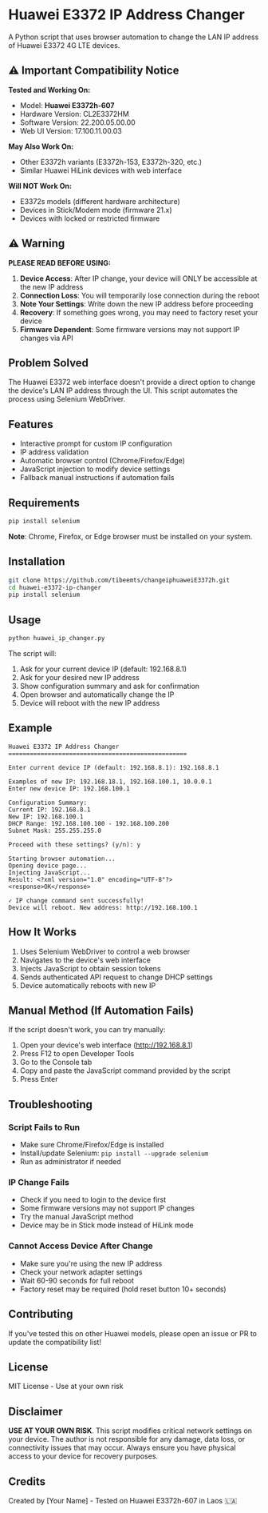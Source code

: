 # Huawei E3372 IP Address Changer

A Python script that uses browser automation to change the LAN IP address of Huawei E3372 4G LTE devices.

## ⚠️ Important Compatibility Notice

**Tested and Working On:**
- Model: **Huawei E3372h-607**
- Hardware Version: CL2E3372HM
- Software Version: 22.200.05.00.00
- Web UI Version: 17.100.11.00.03

**May Also Work On:**
- Other E3372h variants (E3372h-153, E3372h-320, etc.)
- Similar Huawei HiLink devices with web interface

**Will NOT Work On:**
- E3372s models (different hardware architecture)
- Devices in Stick/Modem mode (firmware 21.x)
- Devices with locked or restricted firmware

## ⚠️ Warning

**PLEASE READ BEFORE USING:**
1. **Device Access**: After IP change, your device will ONLY be accessible at the new IP address
2. **Connection Loss**: You will temporarily lose connection during the reboot
3. **Note Your Settings**: Write down the new IP address before proceeding
4. **Recovery**: If something goes wrong, you may need to factory reset your device
5. **Firmware Dependent**: Some firmware versions may not support IP changes via API

## Problem Solved
The Huawei E3372 web interface doesn't provide a direct option to change the device's LAN IP address through the UI. This script automates the process using Selenium WebDriver.

## Features
- Interactive prompt for custom IP configuration
- IP address validation
- Automatic browser control (Chrome/Firefox/Edge)
- JavaScript injection to modify device settings
- Fallback manual instructions if automation fails

## Requirements
```bash
pip install selenium
```

**Note**: Chrome, Firefox, or Edge browser must be installed on your system.

## Installation
```bash
git clone https://github.com/tibeemts/changeiphuaweiE3372h.git
cd huawei-e3372-ip-changer
pip install selenium
```

## Usage
```bash
python huawei_ip_changer.py
```

The script will:
1. Ask for your current device IP (default: 192.168.8.1)
2. Ask for your desired new IP address
3. Show configuration summary and ask for confirmation
4. Open browser and automatically change the IP
5. Device will reboot with the new IP address

## Example
```
Huawei E3372 IP Address Changer
==================================================

Enter current device IP (default: 192.168.8.1): 192.168.8.1

Examples of new IP: 192.168.18.1, 192.168.100.1, 10.0.0.1
Enter new device IP: 192.168.100.1

Configuration Summary:
Current IP: 192.168.8.1
New IP: 192.168.100.1
DHCP Range: 192.168.100.100 - 192.168.100.200
Subnet Mask: 255.255.255.0

Proceed with these settings? (y/n): y

Starting browser automation...
Opening device page...
Injecting JavaScript...
Result: <?xml version="1.0" encoding="UTF-8"?>
<response>OK</response>

✓ IP change command sent successfully!
Device will reboot. New address: http://192.168.100.1
```

## How It Works
1. Uses Selenium WebDriver to control a web browser
2. Navigates to the device's web interface
3. Injects JavaScript to obtain session tokens
4. Sends authenticated API request to change DHCP settings
5. Device automatically reboots with new IP

## Manual Method (If Automation Fails)
If the script doesn't work, you can try manually:

1. Open your device's web interface (http://192.168.8.1)
2. Press F12 to open Developer Tools
3. Go to the Console tab
4. Copy and paste the JavaScript command provided by the script
5. Press Enter

## Troubleshooting

### Script Fails to Run
- Make sure Chrome/Firefox/Edge is installed
- Install/update Selenium: `pip install --upgrade selenium`
- Run as administrator if needed

### IP Change Fails
- Check if you need to login to the device first
- Some firmware versions may not support IP changes
- Try the manual JavaScript method
- Device may be in Stick mode instead of HiLink mode

### Cannot Access Device After Change
- Make sure you're using the new IP address
- Check your network adapter settings
- Wait 60-90 seconds for full reboot
- Factory reset may be required (hold reset button 10+ seconds)

## Contributing
If you've tested this on other Huawei models, please open an issue or PR to update the compatibility list!

## License
MIT License - Use at your own risk

## Disclaimer
**USE AT YOUR OWN RISK**. This script modifies critical network settings on your device. The author is not responsible for any damage, data loss, or connectivity issues that may occur. Always ensure you have physical access to your device for recovery purposes.

## Credits
Created by [Your Name] - Tested on Huawei E3372h-607 in Laos 🇱🇦